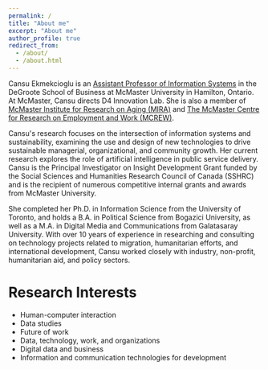 ```yaml
---
permalink: /
title: "About me"
excerpt: "About me"
author_profile: true
redirect_from: 
  - /about/
  - /about.html
---
```



Cansu Ekmekcioglu is an [Assistant Professor of Information Systems](https://degroote.mcmaster.ca/profiles/ekmekcic/) in the DeGroote School of Business at McMaster University in Hamilton, Ontario. At McMaster, Cansu directs D4 Innovation Lab. She is also a member of [McMaster Institute for Research on Aging (MIRA)](https://mira.mcmaster.ca/our-faculty/cansu-ekmekcioglu/) and [The McMaster Centre for Research on Employment and Work (MCREW)](https://mcrew.ca/). 

Cansu's research focuses on the intersection of information systems and sustainability, examining the use and design of new technologies to drive sustainable managerial, organizational, and community growth. Her current research explores the role of artificial intelligence in public service delivery.
Cansu is the Principal Investigator on Insight Development Grant funded by the Social Sciences and Humanities Research Council of Canada (SSHRC) and is the recipient of numerous competitive internal grants and awards from McMaster University.

She completed her Ph.D. in Information Science from the University of Toronto, and holds a B.A. in Political Science from Bogazici University, as well as a M.A. in Digital Media and Communications from Galatasaray University. With over 10 years of experience in researching and consulting on technology projects related to migration, humanitarian efforts, and international development, Cansu worked closely with industry, non-profit, humanitarian aid, and policy sectors. 


# Research Interests #

* Human-computer interaction
* Data studies
* Future of work
* Data, technology, work, and organizations
* Digital data and business
* Information and communication technologies for development



